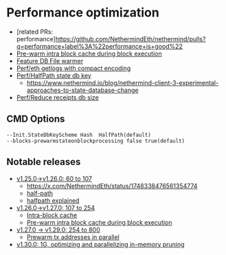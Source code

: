 # Performance optimization
- [related PRs: performance]https://github.com/NethermindEth/nethermind/pulls?q=performance+label%3A%22performance+is+good%22
- [Pre-warm intra block cache during block execution](https://github.com/NethermindEth/nethermind/pull/7055)
- [Feature DB File warmer ](https://github.com/NethermindEth/nethermind/pull/7050)
- [Perf/eth getlogs with compact encoding](https://github.com/NethermindEth/nethermind/pull/5569)
- [Perf/HalfPath state db key](https://github.com/NethermindEth/nethermind/pull/6331)
    - https://www.nethermind.io/blog/nethermind-client-3-experimental-approaches-to-state-database-change
- [Perf/Reduce receipts db size](https://github.com/NethermindEth/nethermind/pull/5531)

## CMD Options
```
--Init.StateDbKeyScheme Hash  HalfPath(default)
--blocks-prewarmstateonblockprocessing false true(default)
```

## Notable releases
- [v1.25.0->v1.26.0: 60 to 107](https://github.com/NethermindEth/nethermind/releases/tag/1.26.0)
    - https://x.com/NethermindEth/status/1748338476561354774
    - [half-path](https://github.com/NethermindEth/nethermind/pull/6331)
    - [halfpath explained](https://medium.com/nethermind-eth/nethermind-client-3-experimental-approaches-to-state-database-change-8498e3d89771)
- [v1.26.0->v1.27.0: 107 to 254](https://github.com/NethermindEth/nethermind/releases/tag/1.27.0)
    - [Intra-block cache](https://github.com/NethermindEth/nethermind/pull/7039)
    - [Pre-warm intra block cache during block execution](https://github.com/NethermindEth/nethermind/pull/7055)
- [v1.27.0 -> v1.29.0: 254 to 800](https://github.com/NethermindEth/nethermind/releases/tag/1.29.0)
    - [Prewarm tx addresses in parallel](https://github.com/NethermindEth/nethermind/pull/7423)
- [v1.30.0: 1G, optimizing and parallelizing in-memory pruning](https://github.com/NethermindEth/nethermind/releases/tag/1.30.0)
